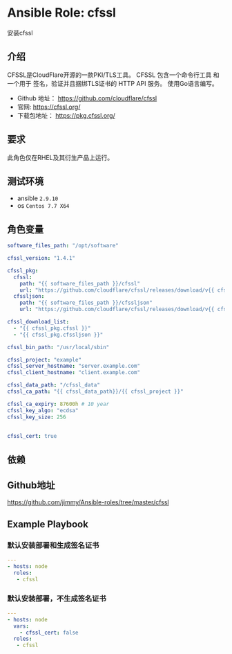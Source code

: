 # Ansible Role: cfssl

安装cfssl

## 介绍
CFSSL是CloudFlare开源的一款PKI/TLS工具。 CFSSL 包含一个命令行工具 和一个用于 签名，验证并且捆绑TLS证书的 HTTP API 服务。 使用Go语言编写。

- Github 地址： https://github.com/cloudflare/cfssl
- 官网: https://cfssl.org/
- 下载包地址： https://pkg.cfssl.org/

## 要求

此角色仅在RHEL及其衍生产品上运行。

## 测试环境

- ansible `2.9.10`
- os `Centos 7.7 X64`

## 角色变量
```yaml
software_files_path: "/opt/software"

cfssl_version: "1.4.1"

cfssl_pkg:
  cfssl:
    path: "{{ software_files_path }}/cfssl"
    url: "https://github.com/cloudflare/cfssl/releases/download/v{{ cfssl_version }}/cfssl_{{ cfssl_version }}_linux_amd64"
  cfssljson:
    path: "{{ software_files_path }}/cfssljson"
    url: "https://github.com/cloudflare/cfssl/releases/download/v{{ cfssl_version }}/cfssljson_{{ cfssl_version }}_linux_amd64"

cfssl_download_list:
  - "{{ cfssl_pkg.cfssl }}"
  - "{{ cfssl_pkg.cfssljson }}"

cfssl_bin_path: "/usr/local/sbin"

cfssl_project: "example"
cfssl_server_hostname: "server.example.com"
cfssl_client_hostname: "client.example.com"

cfssl_data_path: "/cfssl_data"
cfssl_ca_path: "{{ cfssl_data_path}}/{{ cfssl_project }}"

cfssl_ca_expiry: 87600h # 10 year
cfssl_key_algo: "ecdsa"
cfssl_key_size: 256
    
    
cfssl_cert: true
```
## 依赖

## Github地址
https://github.com/jimmy/Ansible-roles/tree/master/cfssl

## Example Playbook

### 默认安装部署和生成签名证书

```yaml
---
- hosts: node
  roles:
   - cfssl
```
### 默认安装部署，不生成签名证书
```yaml
---
- hosts: node
  vars:
    - cfssl_cert: false
  roles:
   - cfssl
```